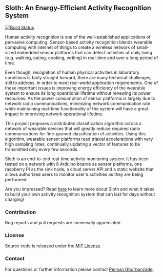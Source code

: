 ## Sloth: An Energy-Efficient Activity Recognition System

[![Build Status](https://travis-ci.org/ghorbanzade/sloth.svg?branch=master)](https://travis-ci.org/ghorbanzade/sloth)

Human activity recognition is one of the well-established applications of pervasive computing.
Sensor-based activity recognition blends wearable computing with internet of things to create a wireless network of small-sized embedded sensor platforms that can detect activities of daily living (e.g. walking, eating, cooking, writing) in real-time and over a long period of time.

Even though, recognition of human physical activities in laboratory conditions is fairly straight forward, there are many technical challenges, still to address, in order to meet real-world application requirements.
One of these important issues is improving energy efficiency of the wearable system to ensure its long operational lifetime without renewing its power resources.
As the power consumption of sensor platforms is largely due to network radio communications, minimizing network communication rate while maintaining real-time functionality of the system will have a great impact in improving network operational lifetime.

This project proposes a distributed classification algorithm across a network of wearable devices that will greatly reduce required radio communications for fine-grained classification of activities.
Using this algorithm, wearable sensor platforms read triaxial accelerations with very high sampling rates, continually updating a vector of features to be transmitted only every few seconds.

Sloth is an end-to-end real-time activity monitoring system.
It has been tested on a network with 8 Arduino boards as sensor platforms, one raspberry PI as the sink node, a cloud server API and a static website that allows authorized users to monitor user's activities as they are being performed.

Are you impressed? Read [here](https://github.com/ghorbanzade/sloth/blob/master/About.md) to learn more about Sloth and what it takes to build your own activity recognition system that can last for days without charging!

### Contribution

Bug reports and pull requests are immensely appreciated.

### License

Source code is released under the [MIT License].

### Contact

For questions or further information please contact [Pejman Ghorbanzade].

[MIT License]: https://github.com/ghorbanzade/sloth/blob/master/LICENSE
[Pejman Ghorbanzade]: http://www.ghorbanzade.com
